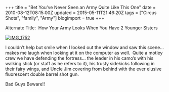 +++
title = "Bet You’ve Never Seen an Army Quite Like This One"
date = 2010-08-12T08:15:00Z
updated = 2015-05-11T21:46:20Z
tags = ["Circus Shots", "family", "Army"]
blogimport = true 
+++

  

Alternate Title:&#160; How Your Army Looks When You Have 2 Younger Sisters

[![IMG_1752](https://latc.s3.amazonaws.com/wp-content/uploads/2010/08/IMG_1752.jpg "IMG_1752")](https://latc.s3.amazonaws.com/wp-content/uploads/2010/08/IMG_1752.jpg) 

I couldn’t help but smile when I looked out the window and saw this scene…makes me laugh when looking at it on the computer as well.&#160; Quite a motley crew we have defending the fortress… the leader in his camo’s with his walking stick (or staff as he refers to it), his trusty sidekicks following in their fairy wings, and Uncle Jim covering from behind with the ever elusive fluorescent double barrel shot gun.&#160; 

Bad Guys Beware!!
